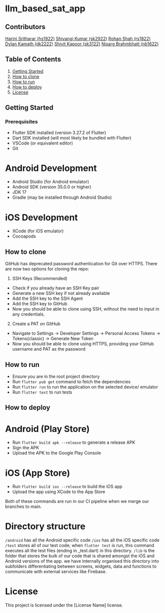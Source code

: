 # llm_based_sat_app

## Contributors
[Harini Sritharar (hs1922)](https://github.com/Harini-Sritharar)
[Shivangi Kumar (sk2922)](https://github.com/15skumar)
[Rohan Shah (rs1822)](https://github.com/RohanShah10)
[Dylan Kamath (dk2222)](https://github.com/dylankam)
[Shivit Kapoor (sk3122)](https://github.com/SHivit700)
[Nisarg Brahmbhatt (nb1622)](https://github.com/NisargBrahmbhatt4778)

## Table of Contents
1. [Getting Started](#getting-started)
2. [How to clone](#how-to-clone)
3. [How to run](#how-to-run)
4. [How to deploy](#how-to-deploy)
5. [License](#license)

## Getting Started

### Prerequisites
- Flutter SDK installed (version 3.27.2 of Flutter)
- Dart SDK installed (will most likely be bundled with Flutter) 
- VSCode (or equivalent editor)
- Git

# Android Development
- Android Studio (for Android emulator)
- Android SDK (version 35.0.0 or higher)
- JDK 17
- Gradle (may be installed through Android Studio)

# iOS Development
- XCode (for iOS emulator)
- Cocoapods
 
## How to clone
GitHub has deprecated password authentication for Git over HTTPS. There are now two options for cloning the repo:
1. SSH Keys (Recommended)
- Check if you already have an SSH Key pair
- Generate a new SSH key if not already available
- Add the SSH key to the SSH Agent
- Add the SSH key to GitHub
- Now you should be able to clone using SSH, without the need to input in any credentials.

2. Create a PAT on GitHub 
- Navigate to Settings -> Developer Settings -> Personal Access Tokens -> Tokens(classic) -> Generate New Token
- Now you should be able to clone using HTTPS, providing your GitHub username and PAT as the password

## How to run
- Ensure you are in the root project directory
- Run `flutter pub get` command to fetch the dependencies
- Run `flutter run` to run the application on the selected device/ emulator
- Run `flutter test` to run tests

## How to deploy
# Android (Play Store)
- Run `flutter build apk --release` to generate a release APK
- Sign the APK
- Upload the APK to the Google Play Console 

# iOS (App Store)
- Run `flutter build ios --release` to build the iOS app
- Upload the app using XCode to the App Store

Both of these commands are run in our CI pipeline when we merge our branches to main.

# Directory structure
`/android` has all the Android specific code
`/ios` has all the iOS specific code
`/test` stores all of our test code; when `flutter test` is run, this command executes all the test files (ending in _test.dart) in this directory.
`/lib` is the folder that stores the bulk of our code that is shared amongst the iOS and Android versions of the app. we have internally organised this directory into subfolders differentiating between screens, widgets, data and functions to communicate with external services like Firebase.

# License
This project is licensed under the [License Name] license.
